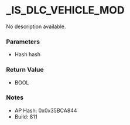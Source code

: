 # _IS_DLC_VEHICLE_MOD

No description available.

### Parameters
* Hash hash

### Return Value
* BOOL

### Notes
* AP Hash: 0x0x35BCA844
* Build: 811

